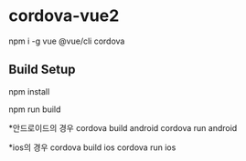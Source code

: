 # cordova-vue2

npm i -g vue @vue/cli cordova

## Build Setup

npm install

npm run build 

*안드로이드의 경우 
cordova build android
cordova run android

*ios의 경우 
cordova build ios
cordova run ios
